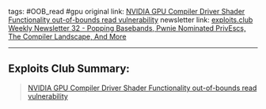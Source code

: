 tags: #OOB_read #gpu
original link: [NVIDIA GPU Compiler Driver Shader Functionality out-of-bounds read vulnerability](https://talosintelligence.com/vulnerability_reports/TALOS-2024-1956?ref=blog.exploits.club) 
newsletter link: [exploits.club Weekly Newsletter 32 - Popping Basebands, Pwnie Nominated PrivEscs, The Compiler Landscape, And More](https://blog.exploits.club/exploits-club-weekly-newsletter-32-2/)

---
## Exploits Club Summary:
> [NVIDIA GPU Compiler Driver Shader Functionality out-of-bounds read vulnerability](https://talosintelligence.com/vulnerability_reports/TALOS-2024-1956?ref=blog.exploits.club) 